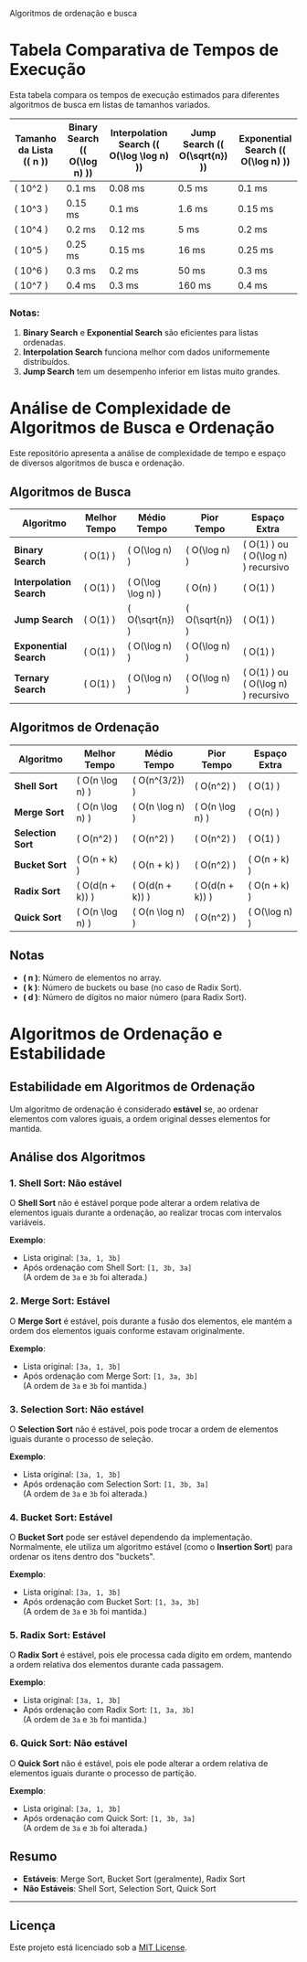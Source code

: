 Algoritmos de ordenação e busca

# Tabela Comparativa de Tempos de Execução

Esta tabela compara os tempos de execução estimados para diferentes algoritmos de busca em listas de tamanhos variados.

| Tamanho da Lista (\( n \)) | Binary Search (\( O(\log n) \)) | Interpolation Search (\( O(\log \log n) \)) | Jump Search (\( O(\sqrt{n}) \)) | Exponential Search (\( O(\log n) \)) |
|----------------------------|----------------------------------|---------------------------------------------|----------------------------------|---------------------------------------|
| \( 10^2 \)                | 0.1 ms                          | 0.08 ms                                    | 0.5 ms                          | 0.1 ms                               |
| \( 10^3 \)                | 0.15 ms                         | 0.1 ms                                     | 1.6 ms                          | 0.15 ms                              |
| \( 10^4 \)                | 0.2 ms                          | 0.12 ms                                    | 5 ms                            | 0.2 ms                               |
| \( 10^5 \)                | 0.25 ms                         | 0.15 ms                                    | 16 ms                           | 0.25 ms                              |
| \( 10^6 \)                | 0.3 ms                          | 0.2 ms                                     | 50 ms                           | 0.3 ms                               |
| \( 10^7 \)                | 0.4 ms                          | 0.3 ms                                     | 160 ms                          | 0.4 ms                               |

### Notas:
1. **Binary Search** e **Exponential Search** são eficientes para listas ordenadas.
2. **Interpolation Search** funciona melhor com dados uniformemente distribuídos.
3. **Jump Search** tem um desempenho inferior em listas muito grandes.

# Análise de Complexidade de Algoritmos de Busca e Ordenação

Este repositório apresenta a análise de complexidade de tempo e espaço de diversos algoritmos de busca e ordenação.

## Algoritmos de Busca

| Algoritmo              | Melhor Tempo    | Médio Tempo       | Pior Tempo       | Espaço Extra                     |
|------------------------|-----------------|-------------------|------------------|-----------------------------------|
| **Binary Search**      | \( O(1) \)      | \( O(\log n) \)   | \( O(\log n) \)  | \( O(1) \) ou \( O(\log n) \) recursivo |
| **Interpolation Search** | \( O(1) \)    | \( O(\log \log n) \) | \( O(n) \)      | \( O(1) \)                       |
| **Jump Search**        | \( O(1) \)      | \( O(\sqrt{n}) \) | \( O(\sqrt{n}) \)| \( O(1) \)                       |
| **Exponential Search** | \( O(1) \)      | \( O(\log n) \)   | \( O(\log n) \)  | \( O(1) \)                       |
| **Ternary Search**     | \( O(1) \)      | \( O(\log n) \)   | \( O(\log n) \)  | \( O(1) \) ou \( O(\log n) \) recursivo |

## Algoritmos de Ordenação

| Algoritmo              | Melhor Tempo       | Médio Tempo       | Pior Tempo       | Espaço Extra |
|------------------------|--------------------|-------------------|------------------|--------------|
| **Shell Sort**         | \( O(n \log n) \)  | \( O(n^{3/2}) \)  | \( O(n^2) \)     | \( O(1) \)   |
| **Merge Sort**         | \( O(n \log n) \)  | \( O(n \log n) \) | \( O(n \log n) \)| \( O(n) \)   |
| **Selection Sort**     | \( O(n^2) \)       | \( O(n^2) \)      | \( O(n^2) \)     | \( O(1) \)   |
| **Bucket Sort**        | \( O(n + k) \)     | \( O(n + k) \)    | \( O(n^2) \)     | \( O(n + k) \) |
| **Radix Sort**         | \( O(d(n + k)) \)  | \( O(d(n + k)) \) | \( O(d(n + k)) \)| \( O(n + k) \) |
| **Quick Sort**         | \( O(n \log n) \)  | \( O(n \log n) \) | \( O(n^2) \)     | \( O(\log n) \) |

## Notas
- **\( n \)**: Número de elementos no array.
- **\( k \)**: Número de buckets ou base (no caso de Radix Sort).
- **\( d \)**: Número de dígitos no maior número (para Radix Sort).

# Algoritmos de Ordenação e Estabilidade

## Estabilidade em Algoritmos de Ordenação

Um algoritmo de ordenação é considerado **estável** se, ao ordenar elementos com valores iguais, a ordem original desses elementos for mantida.

## Análise dos Algoritmos

### 1. **Shell Sort**: Não estável
O **Shell Sort** não é estável porque pode alterar a ordem relativa de elementos iguais durante a ordenação, ao realizar trocas com intervalos variáveis.

**Exemplo**:
- Lista original: `[3a, 1, 3b]`
- Após ordenação com Shell Sort: `[1, 3b, 3a]`  
  (A ordem de `3a` e `3b` foi alterada.)

### 2. **Merge Sort**: Estável
O **Merge Sort** é estável, pois durante a fusão dos elementos, ele mantém a ordem dos elementos iguais conforme estavam originalmente.

**Exemplo**:
- Lista original: `[3a, 1, 3b]`
- Após ordenação com Merge Sort: `[1, 3a, 3b]`  
  (A ordem de `3a` e `3b` foi mantida.)

### 3. **Selection Sort**: Não estável
O **Selection Sort** não é estável, pois pode trocar a ordem de elementos iguais durante o processo de seleção.

**Exemplo**:
- Lista original: `[3a, 1, 3b]`
- Após ordenação com Selection Sort: `[1, 3b, 3a]`  
  (A ordem de `3a` e `3b` foi alterada.)

### 4. **Bucket Sort**: Estável
O **Bucket Sort** pode ser estável dependendo da implementação. Normalmente, ele utiliza um algoritmo estável (como o **Insertion Sort**) para ordenar os itens dentro dos "buckets".

**Exemplo**:
- Lista original: `[3a, 1, 3b]`
- Após ordenação com Bucket Sort: `[1, 3a, 3b]`  
  (A ordem de `3a` e `3b` foi mantida.)

### 5. **Radix Sort**: Estável
O **Radix Sort** é estável, pois ele processa cada dígito em ordem, mantendo a ordem relativa dos elementos durante cada passagem.

**Exemplo**:
- Lista original: `[3a, 1, 3b]`
- Após ordenação com Radix Sort: `[1, 3a, 3b]`  
  (A ordem de `3a` e `3b` foi mantida.)

### 6. **Quick Sort**: Não estável
O **Quick Sort** não é estável, pois ele pode alterar a ordem relativa de elementos iguais durante o processo de partição.

**Exemplo**:
- Lista original: `[3a, 1, 3b]`
- Após ordenação com Quick Sort: `[1, 3b, 3a]`  
  (A ordem de `3a` e `3b` foi alterada.)

## Resumo

- **Estáveis**: Merge Sort, Bucket Sort (geralmente), Radix Sort
- **Não Estáveis**: Shell Sort, Selection Sort, Quick Sort


---

## Licença
Este projeto está licenciado sob a [MIT License](LICENSE).

